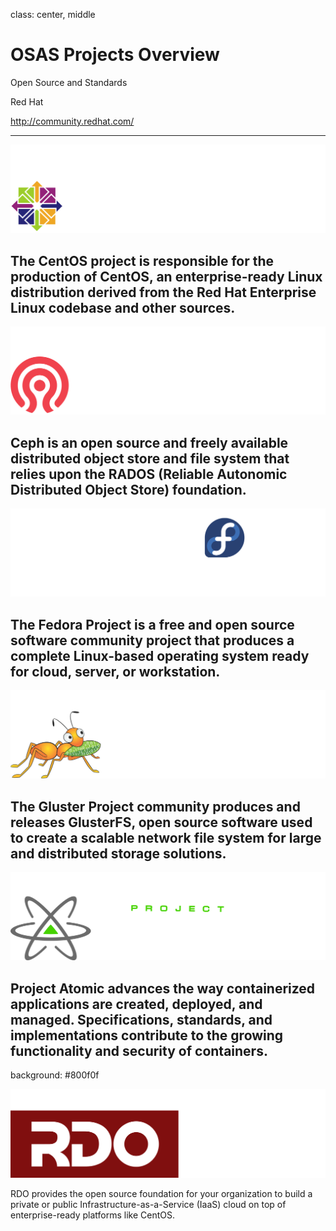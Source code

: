 class: center, middle
# OSAS Projects Overview

Open Source and Standards

Red Hat

http://community.redhat.com/

---
![Centos](images/centos-logo.svg)

The CentOS project is responsible for the production of CentOS, an enterprise-ready Linux distribution derived from the Red Hat Enterprise Linux codebase and other sources.
---
![Ceph](images/ceph-logo.svg)

Ceph is an open source and freely available distributed object store and file system that relies upon the RADOS (Reliable Autonomic Distributed Object Store) foundation.
---
![Fedora](images/fedora-logo.svg)

The Fedora Project is a free and open source software community project that produces a complete Linux-based operating system ready for cloud, server, or workstation.
---
![Gluster](images/gluster-logo.svg)	

The Gluster Project community produces and releases GlusterFS, open source software used to create a scalable network file system for large and distributed storage solutions.
---
![Atomic](images/atomic-logo.svg)	

Project Atomic advances the way containerized applications are created, deployed, and managed. Specifications, standards, and implementations contribute to the growing functionality and security of containers.
---
background: #800f0f

![RDO](images/rdo-logo.svg)	

RDO provides the open source foundation for your organization to build a private or public Infrastructure-as-a-Service (IaaS) cloud on top of enterprise-ready platforms like CentOS.


